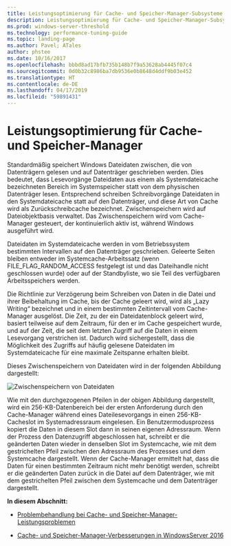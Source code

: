 ```yaml
---
title: Leistungsoptimierung für Cache- und Speicher-Manager-Subsysteme
description: Leistungsoptimierung für Cache- und Speicher-Manager-Subsysteme
ms.prod: windows-server-threshold
ms.technology: performance-tuning-guide
ms.topic: landing-page
ms.author: Pavel; ATales
author: phstee
ms.date: 10/16/2017
ms.openlocfilehash: bbbd8ad17bfb735b148b7f9a53628ab4445f07c4
ms.sourcegitcommit: 0d0b32c8986ba7db9536e0b8648d4ddf9b03e452
ms.translationtype: HT
ms.contentlocale: de-DE
ms.lasthandoff: 04/17/2019
ms.locfileid: "59891431"
---
```

# <a name="performance-tuning-cache-and-memory-manager"></a>Leistungsoptimierung für Cache- und Speicher-Manager

Standardmäßig speichert Windows Dateidaten zwischen, die von Datenträgern gelesen und auf Datenträger geschrieben werden. Dies bedeutet, dass Lesevorgänge Dateidaten aus einem als Systemdateicache bezeichneten Bereich im Systemspeicher statt von dem physischen Datenträger lesen. Entsprechend schreiben Schreibvorgänge Dateidaten in den Systemdateicache statt auf den Datenträger, und diese Art von Cache wird als Zurückschreibcache bezeichnet. Zwischenspeichern wird auf Dateiobjektbasis verwaltet. Das Zwischenspeichern wird vom Cache-Manager gesteuert, der kontinuierlich aktiv ist, während Windows ausgeführt wird.

Dateidaten im Systemdateicache werden in vom Betriebssystem bestimmten Intervallen auf den Datenträger geschrieben. Geleerte Seiten bleiben entweder im Systemcache-Arbeitssatz (wenn FILE\_FLAG\_RANDOM\_ACCESS festgelegt ist und das Dateihandle nicht geschlossen wurde) oder auf der Standbyliste, wo sie Teil des verfügbaren Arbeitsspeichers werden.

Die Richtlinie zur Verzögerung beim Schreiben von Daten in die Datei und ihrer Beibehaltung im Cache, bis der Cache geleert wird, wird als „Lazy Writing“ bezeichnet und in einem bestimmten Zeitintervall vom Cache-Manager ausgelöst. Die Zeit, zu der ein Dateidatenblock geleert wird, basiert teilweise auf dem Zeitraum, für den er im Cache gespeichert wurde, und auf der Zeit, die seit dem letzten Zugriff auf die Daten in einem Lesevorgang verstrichen ist. Dadurch wird sichergestellt, dass die Möglichkeit des Zugriffs auf häufig gelesene Dateidaten im Systemdateicache für eine maximale Zeitspanne erhalten bleibt.

Dieses Zwischenspeichern von Dateidaten wird in der folgenden Abbildung dargestellt:

![Zwischenspeichern von Dateidaten](../../media/perftune-guide-file-data-caching.png)

Wie mit den durchgezogenen Pfeilen in der obigen Abbildung dargestellt, wird ein 256-KB-Datenbereich bei der ersten Anforderung durch den Cache-Manager während eines Dateilesevorgangs in einen 256-KB-Cacheslot im Systemadressraum eingelesen. Ein Benutzermodusprozess kopiert die Daten in diesem Slot dann in seinen eigenen Adressraum. Wenn der Prozess den Datenzugriff abgeschlossen hat, schreibt er die geänderten Daten wieder in denselben Slot im Systemcache, wie mit dem gestrichelten Pfeil zwischen den Adressraum des Prozesses und dem Systemcache dargestellt. Wenn der Cache-Manager ermittelt hat, dass die Daten für einen bestimmten Zeitraum nicht mehr benötigt werden, schreibt er die geänderten Daten zurück in die Datei auf dem Datenträger, wie mit dem gestrichelten Pfeil zwischen dem Systemcache und dem Datenträger dargestellt.

**In diesem Abschnitt:**

-   [Problembehandlung bei Cache- und Speicher-Manager-Leistungsproblemen](troubleshoot.md)

-   [Cache- und Speicher-Manager-Verbesserungen in WindowsServer 2016](improvements-in-2016.md)

